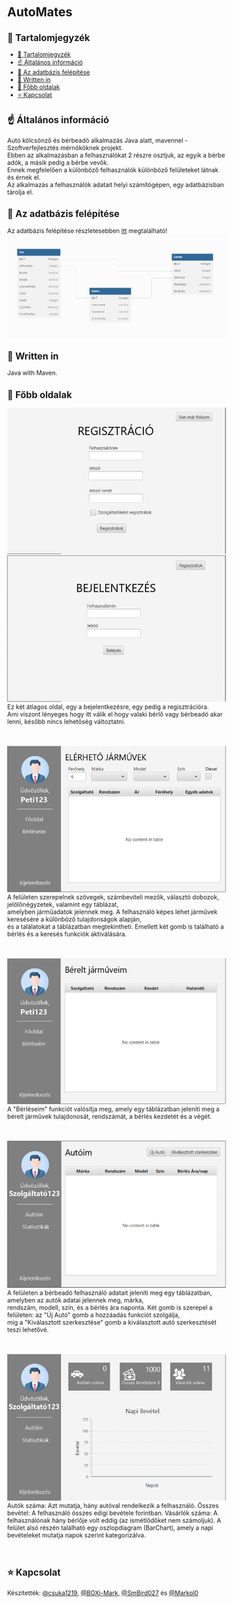 # AutoMates
## 📖 Tartalomjegyzék
- [📖 Tartalomjegyzék](#-tartalomjegyzék)
- [☝️ Általános információ](#️-általános-információ)
- [📝 Az adatbázis felépítése](#-az-adatbázis-felépítése)
- [📝 Written in](#-written-in)
- [📝 Főbb oldalak](#-főbb-oldalak)
- [⭐️ Kapcsolat](#️-kapcsolat)



## ☝️ Általános információ
Autó kölcsönző és bérbeadó alkalmazás Java alatt, mavennel - Szoftverfejlesztés mérnököknek projekt.<br />
Ebben az alkalmazásban a felhasználókat 2 részre osztjuk, az egyik a bérbe adók, a másik pedig a bérbe vevők.<br />
Ennek megfelelően a különböző felhasználók különböző felületeket látnak és érnek el.<br />
Az alkalmazás a felhasználók adatait helyi számítógépen, egy adatbázisban tárolja el.



## 📝 Az adatbázis felépítése
Az adatbázis felépítése részletesebben [itt](https://dbdiagram.io/d/652e9ed5ffbf5169f0df1ae0) megtalálható!
![Database.png](./rendszerterv/Database.png)<br />



## 📝 Written in
Java with Maven.


## 📝 Főbb oldalak
 ![signup.png](./rendszerterv/signup.png)<br />
 ![login.png](./rendszerterv/login.png)<br />
 Ez két átlagos oldal, egy a bejelentkezésre, egy pedig a regisztrációra.<br />
 Ami viszont lényeges hogy itt válik el hogy valaki bérlő vagy bérbeadó akar lenni, később nincs lehetőség változtatni.<br /><br /><br />

 
![fooldal.png](./rendszerterv/főoldal_bérlő.png)<br />
A felületen szerepelnek szövegek, számbeviteli mezők, választó dobozok, jelölőnégyzetek, valamint egy táblázat,<br />
amelyben járműadatok jelennek meg. A felhasználó képes lehet járművek keresésére a különböző tulajdonságok alapján,<br />
és a találatokat a táblázatban megtekintheti. Emellett két gomb is található a bérlés és a keresés funkciók aktiválására.<br /><br /><br />


![béreltkocsik_bérlő.png](./rendszerterv/béreltkocsik_bérlő.png)<br />
 A "Bérléseim" funkciót valósítja meg, amely egy táblázatban jeleníti meg a bérelt járművek tulajdonosát, rendszámát, a bérlés kezdetét és a végét.<br /><br /><br />

 ![Autoim_Szolgáltató.png](./rendszerterv/Autoim_Szolgáltató.png)<br />
 A felületen a bérbeadó felhasználó adatait jeleníti meg egy táblázatban, amelyben az autók adatai jelennek meg, márka,<br />
 rendszám, modell, szín, és a bérlés ára naponta. Két gomb is szerepel a felületen: az "Új Autó" gomb a hozzáadás funkciót szolgálja,<br />
 míg a "Kiválasztott szerkesztése" gomb a kiválasztott autó szerkesztését teszi lehetővé.<br /><br /><br />

 ![statisztika.png](./rendszerterv/statisztikák_Szolgáltató.png)<br />
 Autók száma: Azt mutatja, hány autóval rendelkezik a felhasználó.
 Összes bevétel: A felhasználó összes edigi bevétele forintban.
 Vásárlók száma: A felhasználónak hány bérlője volt eddig (az ismétlődőket nem számoljuk).
 A felület alsó részén található egy oszlopdiagram (BarChart), amely a napi bevételeket mutatja napok szerint kategorizálva.<br /><br /><br />



## ⭐️ Kapcsolat
 Készítették: [@csuka1219](https://github.com/csuka1219), [@BOXi-Mark](https://github.com/BOXi-Mark), [@SmBird027](https://github.com/SmBird027) és [@Markol0](https://github.com/Markol0)<br>
